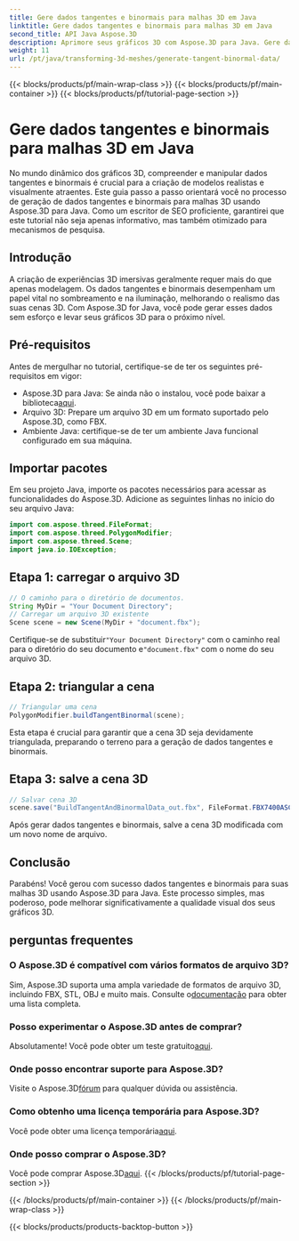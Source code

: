 ```yaml
---
title: Gere dados tangentes e binormais para malhas 3D em Java
linktitle: Gere dados tangentes e binormais para malhas 3D em Java
second_title: API Java Aspose.3D
description: Aprimore seus gráficos 3D com Aspose.3D para Java. Gere dados tangentes e binormais sem esforço. Experimente o teste gratuito agora!
weight: 11
url: /pt/java/transforming-3d-meshes/generate-tangent-binormal-data/
---
```


{{< blocks/products/pf/main-wrap-class >}}
{{< blocks/products/pf/main-container >}}
{{< blocks/products/pf/tutorial-page-section >}}

# Gere dados tangentes e binormais para malhas 3D em Java

No mundo dinâmico dos gráficos 3D, compreender e manipular dados tangentes e binormais é crucial para a criação de modelos realistas e visualmente atraentes. Este guia passo a passo orientará você no processo de geração de dados tangentes e binormais para malhas 3D usando Aspose.3D para Java. Como um escritor de SEO proficiente, garantirei que este tutorial não seja apenas informativo, mas também otimizado para mecanismos de pesquisa.
## Introdução
A criação de experiências 3D imersivas geralmente requer mais do que apenas modelagem. Os dados tangentes e binormais desempenham um papel vital no sombreamento e na iluminação, melhorando o realismo das suas cenas 3D. Com Aspose.3D for Java, você pode gerar esses dados sem esforço e levar seus gráficos 3D para o próximo nível.
## Pré-requisitos
Antes de mergulhar no tutorial, certifique-se de ter os seguintes pré-requisitos em vigor:
-  Aspose.3D para Java: Se ainda não o instalou, você pode baixar a biblioteca[aqui](https://releases.aspose.com/3d/java/).
- Arquivo 3D: Prepare um arquivo 3D em um formato suportado pelo Aspose.3D, como FBX.
- Ambiente Java: certifique-se de ter um ambiente Java funcional configurado em sua máquina.
## Importar pacotes
Em seu projeto Java, importe os pacotes necessários para acessar as funcionalidades do Aspose.3D. Adicione as seguintes linhas no início do seu arquivo Java:
```java
import com.aspose.threed.FileFormat;
import com.aspose.threed.PolygonModifier;
import com.aspose.threed.Scene;
import java.io.IOException;
```
## Etapa 1: carregar o arquivo 3D
```java
// O caminho para o diretório de documentos.
String MyDir = "Your Document Directory";
// Carregar um arquivo 3D existente
Scene scene = new Scene(MyDir + "document.fbx");
```
 Certifique-se de substituir`"Your Document Directory"` com o caminho real para o diretório do seu documento e`"document.fbx"` com o nome do seu arquivo 3D.
## Etapa 2: triangular a cena
```java
// Triangular uma cena
PolygonModifier.buildTangentBinormal(scene);
```
Esta etapa é crucial para garantir que a cena 3D seja devidamente triangulada, preparando o terreno para a geração de dados tangentes e binormais.
## Etapa 3: salve a cena 3D
```java
// Salvar cena 3D
scene.save("BuildTangentAndBinormalData_out.fbx", FileFormat.FBX7400ASCII);
```
Após gerar dados tangentes e binormais, salve a cena 3D modificada com um novo nome de arquivo.
## Conclusão
Parabéns! Você gerou com sucesso dados tangentes e binormais para suas malhas 3D usando Aspose.3D para Java. Este processo simples, mas poderoso, pode melhorar significativamente a qualidade visual dos seus gráficos 3D.
## perguntas frequentes
### O Aspose.3D é compatível com vários formatos de arquivo 3D?
 Sim, Aspose.3D suporta uma ampla variedade de formatos de arquivo 3D, incluindo FBX, STL, OBJ e muito mais. Consulte o[documentação](https://reference.aspose.com/3d/java/) para obter uma lista completa.
### Posso experimentar o Aspose.3D antes de comprar?
 Absolutamente! Você pode obter um teste gratuito[aqui](https://releases.aspose.com/).
### Onde posso encontrar suporte para Aspose.3D?
 Visite o Aspose.3D[fórum](https://forum.aspose.com/c/3d/18) para qualquer dúvida ou assistência.
### Como obtenho uma licença temporária para Aspose.3D?
 Você pode obter uma licença temporária[aqui](https://purchase.aspose.com/temporary-license/).
### Onde posso comprar o Aspose.3D?
 Você pode comprar Aspose.3D[aqui](https://purchase.aspose.com/buy).
{{< /blocks/products/pf/tutorial-page-section >}}

{{< /blocks/products/pf/main-container >}}
{{< /blocks/products/pf/main-wrap-class >}}

{{< blocks/products/products-backtop-button >}}
